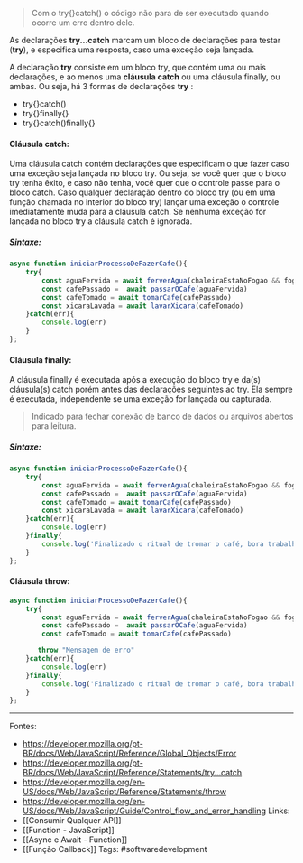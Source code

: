 >Com o try{}catch() o código não para de ser executado quando ocorre um erro dentro dele. 

As declarações **try...catch** marcam um bloco de declarações para testar (**try**), e especifica uma resposta, caso uma exceção seja lançada.

A declaração **try** consiste em um bloco try, que contém uma ou mais declarações, e ao menos uma **cláusula catch** ou uma cláusula finally, ou ambas. Ou seja, há 3 formas de declarações **try** :

- try{}catch()
- try{}finally{}
- try{}catch()finally{}

#### Cláusula catch:
Uma cláusula catch contém declarações que especificam o que fazer caso uma exceção seja lançada no bloco try. Ou seja, se você quer que o bloco try tenha êxito, e caso não tenha, você quer que o controle passe para o bloco catch. Caso qualquer declaração dentro do bloco try (ou em uma função chamada no interior do bloco try) lançar uma exceção o controle imediatamente muda para a cláusula catch. Se nenhuma exceção for lançada no bloco try a cláusula catch é ignorada.
##### Sintaxe:
```js
async function iniciarProcessoDeFazerCafe(){
	try{
		const aguaFervida = await ferverAgua(chaleiraEstaNoFogao && fogaoEstaLigado)
		const cafePassado =  await passarOCafe(aguaFervida)
		const cafeTomado = await tomarCafe(cafePassado)
		const xicaraLavada = await lavarXicara(cafeTomado)
	}catch(err){
		console.log(err)
	}
};
```
#### Cláusula finally:
A cláusula finally é executada após a execução do bloco try e da(s) cláusula(s) catch porém antes das declarações seguintes ao try. Ela sempre é executada, independente se uma exceção for lançada ou capturada.
> Indicado para fechar conexão de banco de dados ou arquivos abertos para leitura.
##### Sintaxe:
```js
async function iniciarProcessoDeFazerCafe(){
	try{
		const aguaFervida = await ferverAgua(chaleiraEstaNoFogao && fogaoEstaLigado)
		const cafePassado =  await passarOCafe(aguaFervida)
		const cafeTomado = await tomarCafe(cafePassado)
		const xicaraLavada = await lavarXicara(cafeTomado)
	}catch(err){
		console.log(err)
	}finally{
		console.log('Finalizado o ritual de tromar o café, bora trabalhar')
	}
};
```
#### Cláusula throw:
```js
async function iniciarProcessoDeFazerCafe(){
	try{
		const aguaFervida = await ferverAgua(chaleiraEstaNoFogao && fogaoEstaLigado)
		const cafePassado =  await passarOCafe(aguaFervida)
		const cafeTomado = await tomarCafe(cafePassado)

	   throw "Mensagem de erro"
	}catch(err){
		console.log(err)
	}finally{
		console.log('Finalizado o ritual de tromar o café, bora trabalhar')
	}
};
```
---
Fontes:
- https://developer.mozilla.org/pt-BR/docs/Web/JavaScript/Reference/Global_Objects/Error
- https://developer.mozilla.org/pt-BR/docs/Web/JavaScript/Reference/Statements/try...catch
- https://developer.mozilla.org/en-US/docs/Web/JavaScript/Reference/Statements/throw
- https://developer.mozilla.org/en-US/docs/Web/JavaScript/Guide/Control_flow_and_error_handling
Links:
- [[Consumir Qualquer API]]
- [[Function - JavaScript]]
- [[Async e Await - Function]]
- [[Função Callback]]
Tags: #softwaredevelopment 